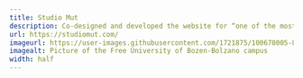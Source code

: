 ```yaml
---
title: Studio Mut
description: Co-designed and developed the website for “one of the most vibrant graphic design studios in Italy” according to Grafik Magazine, London.
url: https://studiomut.com/
imageurl: https://user-images.githubusercontent.com/1721875/100670005-89656c80-335e-11eb-872b-45c4ff58e9da.png
imagealt: Picture of the Free University of Bozen-Bolzano campus
width: half
---
```


